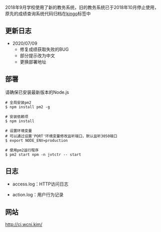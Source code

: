 2018年9月学校使用了新的教务系统，旧的教务系统已于2018年10月停止使用，原先的成绩查询系统代码归档在[kingo](https://github.com/Chocolatl/jvtc-transcript/tree/kingo)标签中

## 更新日志
- 2020/07/09
    - 修复成绩获取失败的BUG
    - 部分提示改为中文
    - 更换部署地址

## 部署

请确保已安装最新版本的Node.js

```
# 全局安装pm2
$ npm install pm2 -g

# 安装依赖项
$ npm install

# 设置环境变量
# 可以通过设置'PORT'环境变量修改监听端口，默认监听3050端口
$ export NODE_ENV=production

# 使用pm2运行程序
$ pm2 start npm -n jvtctr -- start
```

## 日志

- access.log：HTTP访问日志

- action.log：用户行为记录

## 网站

<http://cj.wcni.kim/>

